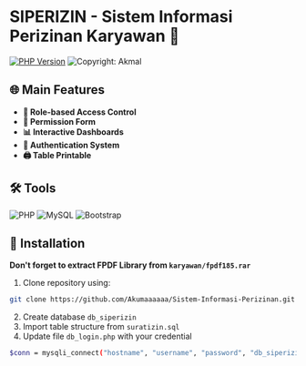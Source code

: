 # SIPERIZIN - Sistem Informasi Perizinan Karyawan 🌟

[![PHP Version](https://img.shields.io/badge/PHP-7.4%2B-blue.svg)](https://php.net/)
![Copyright: Akmal](https://img.shields.io/badge/Copyright-Akmal-green.svg)

## 🌐 Main Features
- **👑 Role-based Access Control**
- **📅 Permission Form**
- **📊 Interactive Dashboards** 
- **🔐 Authentication System** 
- **🖨️ Table Printable**

## 🛠 Tools
![PHP](https://img.shields.io/badge/-PHP-777BB4?logo=php&logoColor=white)
![MySQL](https://img.shields.io/badge/-MySQL-4479A1?logo=mysql&logoColor=white)
![Bootstrap](https://img.shields.io/badge/-Bootstrap-7952B3?logo=bootstrap&logoColor=white)

## 🚀 Installation
**Don't forget to extract FPDF Library from ```karyawan/fpdf185.rar```**
1. Clone repository using:
```bash
git clone https://github.com/Akumaaaaaa/Sistem-Informasi-Perizinan.git
```
2. Create database ```db_siperizin```
3. Import table structure from ```suratizin.sql```
4. Update file ```db_login.php``` with your credential
```bash
$conn = mysqli_connect("hostname", "username", "password", "db_siperizin");
```

